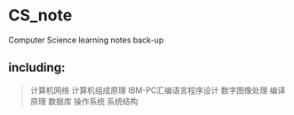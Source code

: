 # CS_note
Computer Science learning notes back-up

## including:
> 计算机网络
> 计算机组成原理
> IBM-PC汇编语言程序设计
> 数字图像处理
> 编译原理
> 数据库
> 操作系统
> 系统结构
